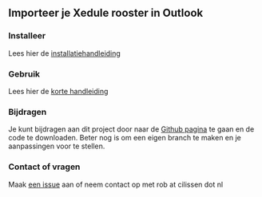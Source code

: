 ## Importeer je Xedule rooster in Outlook

### Installeer

Lees hier de [installatiehandleiding](install.md)

### Gebruik

Lees hier de [korte handleiding](manual.md)
  
### Bijdragen

Je kunt bijdragen aan dit project door naar de [Github pagina](https://github.com/LegeDoos/XeduleImport) te gaan en de code te downloaden. Beter nog is om een eigen branch te maken en je aanpassingen voor te stellen.

### Contact of vragen

Maak [een issue](https://github.com/LegeDoos/XeduleImport/issues) aan of neem contact op met rob at cilissen dot nl 
